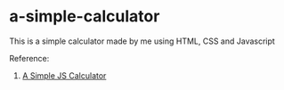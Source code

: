 # a-simple-calculator

This is a simple calculator made by me using HTML, CSS and Javascript

Reference:

1. [A Simple JS Calculator](https://www.youtube.com/watch?v=I5kj-YsmWjM)
